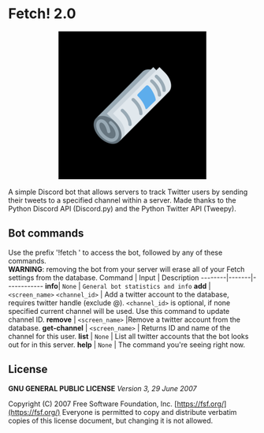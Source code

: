 # Fetch! 2.0
<p align="center">
  <img src="./fetch_logo.png">
</p>

A simple Discord bot that allows servers to track Twitter users by sending their tweets to a specified channel within a server.
Made thanks to the Python Discord API (Discord.py) and the Python Twitter API (Tweepy).

## Bot commands
Use the prefix '!fetch ' to access the bot, followed by any of these commands.<br />**WARNING**: removing the bot from your server will erase all of your Fetch settings from the database. 
Command | Input | Description
--------|-------|------------
**info**| `None` | `General bot statistics and info`
**add** | `<screen_name>` `<channel_id>` | Add a twitter account to the database, requires twitter handle (exclude @). `<channel_id>` is optional, if none specified current channel will be used. Use this command to update channel ID.
**remove** | `<screen_name>` |Remove a twitter account from the database.
**get-channel** | `<screen_name>` | Returns ID and name of the channel for this user.
**list** | `None` | List all twitter accounts that the bot looks out for in this server.
**help** | `None` | The command you're seeing right now.

## License
**GNU GENERAL PUBLIC LICENSE**
*Version 3, 29 June 2007*

Copyright (C) 2007 Free Software Foundation, Inc. [https://fsf.org/](https://fsf.org/)
Everyone is permitted to copy and distribute verbatim copies
of this license document, but changing it is not allowed.